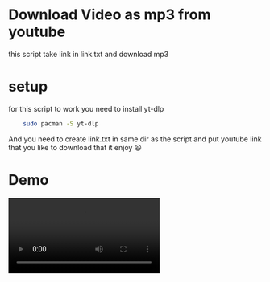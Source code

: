 # Download Video as mp3 from youtube
this script take link in link.txt and download mp3 

# setup
for this script to work you need to install yt-dlp

```bash 
    sudo pacman -S yt-dlp
```
And you need to create link.txt in same dir as the script and put youtube link that you like to download 
that it enjoy 😆

# Demo 
![video](../assets/downlod_mp3_demo.mp4)

